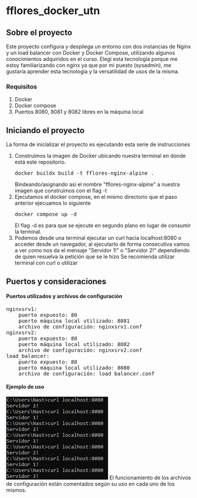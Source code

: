 # fflores_docker_utn

## Sobre el proyecto
  

Este proyecto configura y despliega un entorno con dos instancias de Nginx y un load balancer con Docker y Docker Compose, utilizando algunos conocimientos adquiridos en el curso.
Elegí esta tecnología porque me estoy familiarizando con nginx ya que por mi puesto (sysadmin), me gustaría aprender esta tecnología y la versatilidad de usos de la misma.


### Requisitos

  
1. Docker 
2. Docker compose
3. Puertos 8080, 8081 y 8082 libres en la máquina local

## Iniciando el proyecto

  La forma de inicializar el proyecto es ejecutando esta serie de instrucciones  
1. Construimos la imagen de Docker ubicando nuestra terminal en donde está este repositorio.  
   <pre>docker buildx build -t fflores-nginx-alpine . </pre> 
   Bindeando/asignando así el nombre "fflores-nginx-alpine" a nuestra imagen que construimos con el flag -t  
2. Ejecutamos el docker compose, en el mismo directorio que el paso anterior ejecuamos lo siguiente  
   <pre>docker compose up -d</pre>  
   El flag -d es para que se ejecute en segundo plano en lugar de consumir la terminal.  
3. Podemos desde una terminal ejecutar un curl hacia
   localhost:8080 o acceder desde un navegador, al ejecutarlo de forma consecutiva vamos a ver como nos da el mensaje
   "Servidor 1!" o "Servidor 2!" dependiendo de quien resuelva la petición que se le hizo
   Se recomienda utilizar terminal con curl o utilizar 

## Puertos y consideraciones

#### Puertos utilizados y archivos de configuración
<pre>
nginxsrv1:
    puerto expuesto: 80   
    puerto máquina local utilizado: 8081  
    archivo de configuración: nginxsrv1.conf  
nginxsrv2:  
	puerto expuesto: 80  
	puerto máquina local utilizado: 8082  
	archivo de configuración: nginxsrv2.conf  
load_balancer:  
	puerto expuesto: 80  
	puerto máquina local utilizado: 8080  
	archivo de configuración: load_balancer.conf  
</pre> 

#### Ejemplo de uso
![Captura de ejemplo](./img/ss.png)
El funcionamiento de los archivos de configuración están comentados según su uso en cada uno de los mismos. 